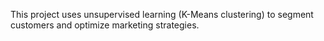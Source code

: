 This project uses unsupervised learning (K-Means clustering) to segment customers and optimize marketing strategies.
